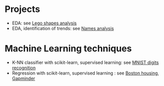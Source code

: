 # Projects
- EDA: see [Lego shapes analysis](Legos/Legos.ipynb)
- EDA, identification of trends: see [Names analysis](NamesAnalysis/NamesAnalysis.ipynb)

# Machine Learning techniques
- K-NN classifier with scikit-learn, supervised learning: see [MNIST digits recognition](MNIST%20digits%20recognition/K-NN%20classifier%20with%20scikit-learn%20(supervised%20learning).ipynb)
- Regression with scikit-learn, supervised learning : see [Boston housing](Boston%20housing/Regression%20with%20scikit-learn%20(supervised%20learning).ipynb), [Gapminder](Gapminder/Regression%20with%20scikit-learn%20(supervised%20learning).ipynb)

